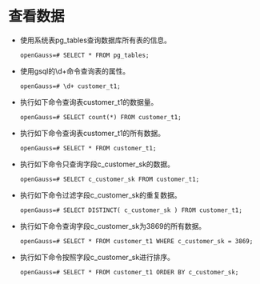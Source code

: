# 查看数据<a name="ZH-CN_TOPIC_0289900707"></a>

-   使用系统表pg\_tables查询数据库所有表的信息。

    ```
    openGauss=# SELECT * FROM pg_tables;
    ```

-   使用gsql的\\d+命令查询表的属性。

    ```
    openGauss=# \d+ customer_t1;
    ```

-   执行如下命令查询表customer\_t1的数据量。

    ```
    openGauss=# SELECT count(*) FROM customer_t1;
    ```

-   执行如下命令查询表customer\_t1的所有数据。

    ```
    openGauss=# SELECT * FROM customer_t1;
    ```

-   执行如下命令只查询字段c\_customer\_sk的数据。

    ```
    openGauss=# SELECT c_customer_sk FROM customer_t1;
    ```

-   执行如下命令过滤字段c\_customer\_sk的重复数据。

    ```
    openGauss=# SELECT DISTINCT( c_customer_sk ) FROM customer_t1;
    ```

-   执行如下命令查询字段c\_customer\_sk为3869的所有数据。

    ```
    openGauss=# SELECT * FROM customer_t1 WHERE c_customer_sk = 3869;
    ```

-   执行如下命令按照字段c\_customer\_sk进行排序。

    ```
    openGauss=# SELECT * FROM customer_t1 ORDER BY c_customer_sk;
    ```


